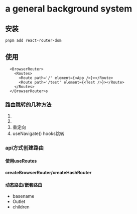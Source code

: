 # a general background system

## 安装

```
pnpm add react-router-dom
```

## 使用

```
  <BrowserRouter>
    <Routes>
      <Route path='/' element={<App />}></Route>
      <Route path='/test' element={<Test />}></Route>
    </Routes>
  </BrowserRouter>s
```

### 路由跳转的几种方法

1. <NavLink to="/url"/>
2. <Link to= "/url"/>
3. <Navigate to="/url"/> 重定向
4. useNavigate() hooks跳转

### api方式创建路由

#### 使用useRoutes

#### createBrowserRouter/createHashRouter

#### 动态路由/嵌套路由

- basename
- Outlet
- children

